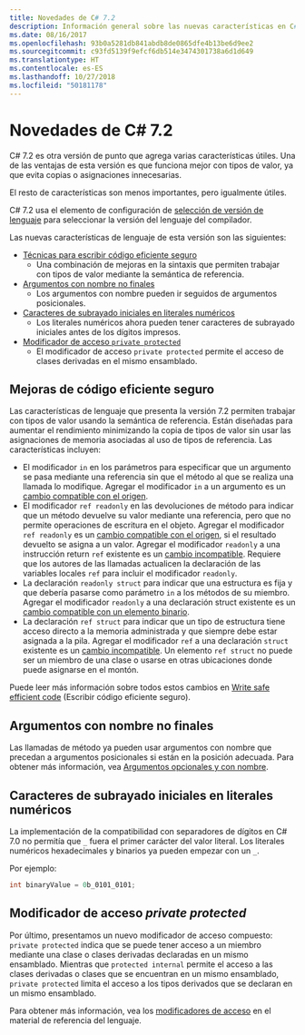 ```yaml
---
title: Novedades de C# 7.2
description: Información general sobre las nuevas características en C# 7.2.
ms.date: 08/16/2017
ms.openlocfilehash: 93b0a5281db841abdb8de0865dfe4b13be6d9ee2
ms.sourcegitcommit: c93fd5139f9efcf6db514e3474301738a6d1d649
ms.translationtype: HT
ms.contentlocale: es-ES
ms.lasthandoff: 10/27/2018
ms.locfileid: "50181178"
---
```

# <a name="whats-new-in-c-72"></a>Novedades de C# 7.2

C# 7.2 es otra versión de punto que agrega varias características útiles.
Una de las ventajas de esta versión es que funciona mejor con tipos de valor, ya que evita copias o asignaciones innecesarias. 

El resto de características son menos importantes, pero igualmente útiles.

C# 7.2 usa el elemento de configuración de [selección de versión de lenguaje](../language-reference/configure-language-version.md) para seleccionar la versión del lenguaje del compilador.

Las nuevas características de lenguaje de esta versión son las siguientes:

* [Técnicas para escribir código eficiente seguro](#safe-efficient-code-enhancements)
  - Una combinación de mejoras en la sintaxis que permiten trabajar con tipos de valor mediante la semántica de referencia.
* [Argumentos con nombre no finales](#non-trailing-named-arguments)
  - Los argumentos con nombre pueden ir seguidos de argumentos posicionales.
* [Caracteres de subrayado iniciales en literales numéricos](#leading-underscores-in-numeric-literals)
  - Los literales numéricos ahora pueden tener caracteres de subrayado iniciales antes de los dígitos impresos.
* [Modificador de acceso `private protected`](#private-protected-access-modifier)
  - El modificador de acceso `private protected` permite el acceso de clases derivadas en el mismo ensamblado.

## <a name="safe-efficient-code-enhancements"></a>Mejoras de código eficiente seguro

Las características de lenguaje que presenta la versión 7.2 permiten trabajar con tipos de valor usando la semántica de referencia. Están diseñadas para aumentar el rendimiento minimizando la copia de tipos de valor sin usar las asignaciones de memoria asociadas al uso de tipos de referencia. Las características incluyen:

 - El modificador `in` en los parámetros para especificar que un argumento se pasa mediante una referencia sin que el método al que se realiza una llamada lo modifique. Agregar el modificador `in` a un argumento es un [cambio compatible con el origen](version-update-considerations.md#source-compatible-changes).
 - El modificador `ref readonly` en las devoluciones de método para indicar que un método devuelve su valor mediante una referencia, pero que no permite operaciones de escritura en el objeto. Agregar el modificador `ref readonly` es un [cambio compatible con el origen](version-update-considerations.md#source-compatible-changes), si el resultado devuelto se asigna a un valor. Agregar el modificador `readonly` a una instrucción return `ref` existente es un [cambio incompatible](version-update-considerations.md#incompatible-changes). Requiere que los autores de las llamadas actualicen la declaración de las variables locales `ref` para incluir el modificador `readonly`.
 - La declaración `readonly struct` para indicar que una estructura es fija y que debería pasarse como parámetro `in` a los métodos de su miembro. Agregar el modificador `readonly` a una declaración struct existente es un [cambio compatible con un elemento binario](version-update-considerations.md#binary-compatible-changes).
 - La declaración `ref struct` para indicar que un tipo de estructura tiene acceso directo a la memoria administrada y que siempre debe estar asignada a la pila. Agregar el modificador `ref` a una declaración `struct` existente es un [cambio incompatible](version-update-considerations.md#incompatible-changes). Un elemento `ref struct` no puede ser un miembro de una clase o usarse en otras ubicaciones donde puede asignarse en el montón.

Puede leer más información sobre todos estos cambios en [Write safe efficient code](../write-safe-efficient-code.md) (Escribir código eficiente seguro).

## <a name="non-trailing-named-arguments"></a>Argumentos con nombre no finales

Las llamadas de método ya pueden usar argumentos con nombre que precedan a argumentos posicionales si están en la posición adecuada. Para obtener más información, vea [Argumentos opcionales y con nombre](../programming-guide/classes-and-structs/named-and-optional-arguments.md).

## <a name="leading-underscores-in-numeric-literals"></a>Caracteres de subrayado iniciales en literales numéricos

La implementación de la compatibilidad con separadores de dígitos en C# 7.0 no permitía que `_` fuera el primer carácter del valor literal. Los literales numéricos hexadecimales y binarios ya pueden empezar con un `_`. 

Por ejemplo:

```csharp
int binaryValue = 0b_0101_0101;
```

## <a name="private-protected-access-modifier"></a>Modificador de acceso _private protected_

Por último, presentamos un nuevo modificador de acceso compuesto: `private protected` indica que se puede tener acceso a un miembro mediante una clase o clases derivadas declaradas en un mismo ensamblado. Mientras que `protected internal` permite el acceso a las clases derivadas o clases que se encuentran en un mismo ensamblado, `private protected` limita el acceso a los tipos derivados que se declaran en un mismo ensamblado.

Para obtener más información, vea los [modificadores de acceso](../language-reference/keywords/access-modifiers.md) en el material de referencia del lenguaje.
